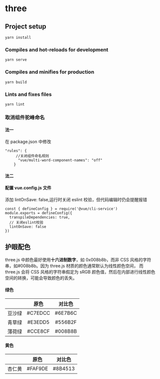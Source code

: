 # three

## Project setup

```
yarn install
```

### Compiles and hot-reloads for development

```
yarn serve
```

### Compiles and minifies for production

```
yarn build
```

### Lints and fixes files

```
yarn lint
```

### 取消组件驼峰命名

#### 法一

在 package.json 中修改

```
"rules": {
     //关闭组件命名规则
      "vue/multi-word-component-names": "off"
    }
```

#### 法二

#### 配置 vue.config.js 文件

添加 lintOnSave: false,运行时关闭 eslint 校验，但代码编辑时仍会提醒报错

```
const { defineConfig } = require('@vue/cli-service')
module.exports = defineConfig({
  transpileDependencies: true,
  // 关闭eslint校验
  lintOnSave: false
})
```

## 护眼配色

three.js 中颜色最好使用**十六进制数字**，如 0x008b8b，而非 CSS 风格的字符串，如#008b8b。因为 three.js 材质的颜色通常默认为线性颜色空间， 而 three.js 会将 CSS 风格的字符串假定为 sRGB 颜色值，然后在内部进行线性颜色空间的转换，可能会导致颜色的丢失。

#### 绿色

|        |  原色   | 对比色  |
| :----: | :-----: | :-----: |
| 豆沙绿 | #C7EDCC | #6E7B6C |
| 青草绿 | #E3EDD5 | #556B2F |
| 薄荷绿 | #CCE8CF | #008B8B |

#### 黄色

|        |  原色   | 对比色  |
| :----: | :-----: | :-----: |
| 杏仁黄 | #FAF9DE | #8B4513 |
